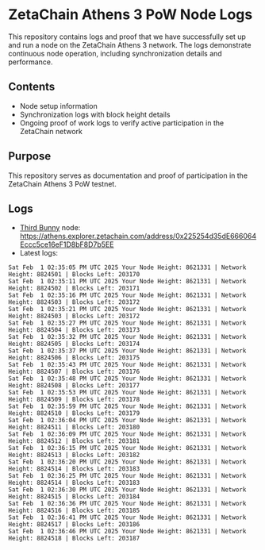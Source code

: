# ZetaChain Athens 3 PoW Node Logs
This repository contains logs and proof that we have successfully set up and run a node on the ZetaChain Athens 3 network. The logs demonstrate continuous node operation, including synchronization details and performance.

## Contents
- Node setup information
- Synchronization logs with block height details
- Ongoing proof of work logs to verify active participation in the ZetaChain network

## Purpose
This repository serves as documentation and proof of participation in the ZetaChain Athens 3 PoW testnet.

## Logs

- [Third Bunny](https://thirdbunny.xyz/) node: https://athens.explorer.zetachain.com/address/0x225254d35dE666064Eccc5ce16eF1D8bF8D7b5EE
- Latest logs:
```
Sat Feb  1 02:35:05 PM UTC 2025 Your Node Height: 8621331 | Network Height: 8824501 | Blocks Left: 203170
Sat Feb  1 02:35:11 PM UTC 2025 Your Node Height: 8621331 | Network Height: 8824502 | Blocks Left: 203171
Sat Feb  1 02:35:16 PM UTC 2025 Your Node Height: 8621331 | Network Height: 8824503 | Blocks Left: 203172
Sat Feb  1 02:35:21 PM UTC 2025 Your Node Height: 8621331 | Network Height: 8824503 | Blocks Left: 203172
Sat Feb  1 02:35:27 PM UTC 2025 Your Node Height: 8621331 | Network Height: 8824504 | Blocks Left: 203173
Sat Feb  1 02:35:32 PM UTC 2025 Your Node Height: 8621331 | Network Height: 8824505 | Blocks Left: 203174
Sat Feb  1 02:35:37 PM UTC 2025 Your Node Height: 8621331 | Network Height: 8824506 | Blocks Left: 203175
Sat Feb  1 02:35:43 PM UTC 2025 Your Node Height: 8621331 | Network Height: 8824507 | Blocks Left: 203176
Sat Feb  1 02:35:48 PM UTC 2025 Your Node Height: 8621331 | Network Height: 8824508 | Blocks Left: 203177
Sat Feb  1 02:35:53 PM UTC 2025 Your Node Height: 8621331 | Network Height: 8824509 | Blocks Left: 203178
Sat Feb  1 02:35:59 PM UTC 2025 Your Node Height: 8621331 | Network Height: 8824510 | Blocks Left: 203179
Sat Feb  1 02:36:04 PM UTC 2025 Your Node Height: 8621331 | Network Height: 8824511 | Blocks Left: 203180
Sat Feb  1 02:36:09 PM UTC 2025 Your Node Height: 8621331 | Network Height: 8824512 | Blocks Left: 203181
Sat Feb  1 02:36:15 PM UTC 2025 Your Node Height: 8621331 | Network Height: 8824513 | Blocks Left: 203182
Sat Feb  1 02:36:20 PM UTC 2025 Your Node Height: 8621331 | Network Height: 8824514 | Blocks Left: 203183
Sat Feb  1 02:36:25 PM UTC 2025 Your Node Height: 8621331 | Network Height: 8824514 | Blocks Left: 203183
Sat Feb  1 02:36:30 PM UTC 2025 Your Node Height: 8621331 | Network Height: 8824515 | Blocks Left: 203184
Sat Feb  1 02:36:36 PM UTC 2025 Your Node Height: 8621331 | Network Height: 8824516 | Blocks Left: 203185
Sat Feb  1 02:36:41 PM UTC 2025 Your Node Height: 8621331 | Network Height: 8824517 | Blocks Left: 203186
Sat Feb  1 02:36:46 PM UTC 2025 Your Node Height: 8621331 | Network Height: 8824518 | Blocks Left: 203187
```
